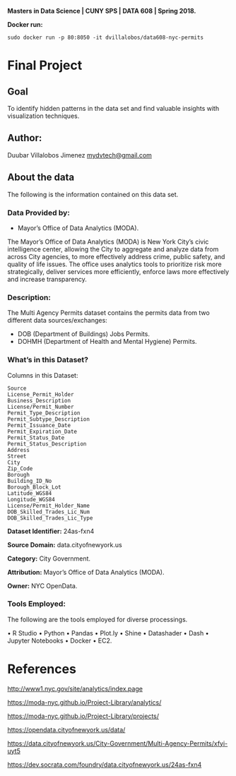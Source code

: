 **Masters in Data Science | CUNY SPS | DATA 608 | Spring 2018.**

**Docker run:**

    sudo docker run -p 80:8050 -it dvillalobos/data608-nyc-permits

# Final Project

## Goal

To identify hidden patterns in the data set and find valuable insights with visualization techniques.

## Author:
  Duubar Villalobos Jimenez mydvtech@gmail.com
  
## About the data

The following is the information contained on this data set.

### Data Provided by:

+ Mayor’s Office of Data Analytics (MODA).

The Mayor’s Office of Data Analytics (MODA) is New York City’s civic intelligence center, allowing the City to aggregate and analyze data from across City agencies, to more effectively address crime, public safety, and quality of life issues. The office uses analytics tools to prioritize risk more strategically, deliver services more efficiently, enforce laws more effectively and increase transparency.

### Description:

The Multi Agency Permits dataset contains the permits data from two different data sources/exchanges:

  + DOB (Department of Buildings) Jobs Permits.
  + DOHMH (Department of Health and Mental Hygiene) Permits.

### What’s in this Dataset?

Columns in this Dataset:

    Source
    License_Permit_Holder
    Business_Description
    License/Permit_Number
    Permit_Type_Description
    Permit_Subtype_Description
    Permit_Issuance_Date
    Permit_Expiration_Date
    Permit_Status_Date
    Permit_Status_Description
    Address
    Street
    City
    Zip_Code
    Borough
    Building_ID_No
    Borough_Block_Lot
    Latitude_WGS84
    Longitude_WGS84
    License/Permit_Holder_Name
    DOB_Skilled_Trades_Lic_Num
    DOB_Skilled_Trades_Lic_Type

**Dataset Identifier:** 24as-fxn4

**Source Domain:** data.cityofnewyork.us

**Category:** City Government.

**Attribution:** Mayor’s Office of Data Analytics (MODA).

**Owner:** NYC OpenData.

### Tools Employed:

The following are the tools employed for diverse processings.

  • R Studio
  • Python
  • Pandas
  • Plot.ly
  • Shine
  • Datashader
  • Dash
  • Jupyter Notebooks
  • Docker
  • EC2.
  
 # References
 
http://www1.nyc.gov/site/analytics/index.page

https://moda-nyc.github.io/Project-Library/analytics/

https://moda-nyc.github.io/Project-Library/projects/

https://opendata.cityofnewyork.us/data/

https://data.cityofnewyork.us/City-Government/Multi-Agency-Permits/xfyi-uyt5

https://dev.socrata.com/foundry/data.cityofnewyork.us/24as-fxn4
